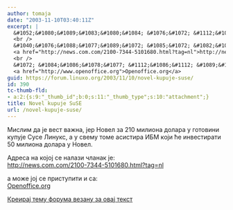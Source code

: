 ```yaml
---
author: tomaja
date: "2003-11-10T03:40:11Z"
excerpt: |
  &#1052;&#1080;&#1089;&#1083;&#1080;&#1084; &#1076;&#1072; &#1112;&#1077; &#1074;&#1077;&#1089;&#1090; &#1074;&#1072;&#1078;&#1085;&#1072;, &#1112;&#1077;&#1088; &#1053;&#1086;&#1074;&#1077;&#1083; &#1079;&#1072; 210 &#1084;&#1080;&#1083;&#1080;&#1086;&#1085;&#1072; &#1076;&#1086;&#1083;&#1072;&#1088;&#1072; &#1091; &#1075;&#1086;&#1090;&#1086;&#1074;&#1080;&#1085;&#1080; &#1082;&#1091;&#1087;&#1091;&#1112;&#1077; &#1057;&#1091;&#1089;&#1077; &#1051;&#1080;&#1085;&#1091;&#1082;&#1089;, &#1072; &#1091; &#1089;&#1074;&#1077;&#1084;&#1091; &#1090;&#1086;&#1084;&#1077; &#1072;&#1089;&#1080;&#1089;&#1090;&#1080;&#1088;&#1072; &#1048;&#1041;&#1052; &#1082;&#1086;&#1112;&#1080; &#1115;&#1077; &#1080;&#1085;&#1074;&#1077;&#1089;&#1090;&#1080;&#1088;&#1072;&#1090;&#1080; 50 &#1084;&#1080;&#1083;&#1080;&#1086;&#1085;&#1072; &#1076;&#1086;&#1083;&#1072;&#1088;&#1072; &#1091; &#1053;&#1086;&#1074;&#1077;&#1083;.<br />
  <br />
  &#1040;&#1076;&#1088;&#1077;&#1089;&#1072; &#1085;&#1072; &#1082;&#1086;&#1112;&#1086;&#1112; &#1089;&#1077; &#1085;&#1072;&#1083;&#1072;&#1079;&#1080; &#1095;&#1083;&#1072;&#1085;&#1072;&#1082; &#1112;&#1077;:<br />
  <a href="http://news.com.com/2100-7344-5101680.html?tag=nl">http://news.com.com/2100-7344-5101680.html?tag=nl</a><br />
  <br />
  &#1072; &#1084;&#1086;&#1078;&#1077; &#1112;&#1086;&#1112; &#1089;&#1077; &#1087;&#1088;&#1080;&#1089;&#1090;&#1091;&#1087;&#1080;&#1090;&#1080; &#1080; &#1089;&#1072;:<br />
  <a href="http://www.openoffice.org">Openoffice.org</a>
guid: https://forum.linuxo.org/2003/11/10/novel-kupuje-suse/
id: 390
tc-thumb-fld:
- a:2:{s:9:"_thumb_id";b:0;s:11:"_thumb_type";s:10:"attachment";}
title: Novel kupuje SuSE
url: /novel-kupuje-suse/
---
```

&#1052;&#1080;&#1089;&#1083;&#1080;&#1084; &#1076;&#1072; &#1112;&#1077; &#1074;&#1077;&#1089;&#1090; &#1074;&#1072;&#1078;&#1085;&#1072;, &#1112;&#1077;&#1088; &#1053;&#1086;&#1074;&#1077;&#1083; &#1079;&#1072; 210 &#1084;&#1080;&#1083;&#1080;&#1086;&#1085;&#1072; &#1076;&#1086;&#1083;&#1072;&#1088;&#1072; &#1091; &#1075;&#1086;&#1090;&#1086;&#1074;&#1080;&#1085;&#1080; &#1082;&#1091;&#1087;&#1091;&#1112;&#1077; &#1057;&#1091;&#1089;&#1077; &#1051;&#1080;&#1085;&#1091;&#1082;&#1089;, &#1072; &#1091; &#1089;&#1074;&#1077;&#1084;&#1091; &#1090;&#1086;&#1084;&#1077; &#1072;&#1089;&#1080;&#1089;&#1090;&#1080;&#1088;&#1072; &#1048;&#1041;&#1052; &#1082;&#1086;&#1112;&#1080; &#1115;&#1077; &#1080;&#1085;&#1074;&#1077;&#1089;&#1090;&#1080;&#1088;&#1072;&#1090;&#1080; 50 &#1084;&#1080;&#1083;&#1080;&#1086;&#1085;&#1072; &#1076;&#1086;&#1083;&#1072;&#1088;&#1072; &#1091; &#1053;&#1086;&#1074;&#1077;&#1083;.

&#1040;&#1076;&#1088;&#1077;&#1089;&#1072; &#1085;&#1072; &#1082;&#1086;&#1112;&#1086;&#1112; &#1089;&#1077; &#1085;&#1072;&#1083;&#1072;&#1079;&#1080; &#1095;&#1083;&#1072;&#1085;&#1072;&#1082; &#1112;&#1077;:  
<http://news.com.com/2100-7344-5101680.html?tag=nl>

&#1072; &#1084;&#1086;&#1078;&#1077; &#1112;&#1086;&#1112; &#1089;&#1077; &#1087;&#1088;&#1080;&#1089;&#1090;&#1091;&#1087;&#1080;&#1090;&#1080; &#1080; &#1089;&#1072;:  
[Openoffice.org](http://www.openoffice.org)<!--break-->

[Креирај тему форума везану за овај текст](https://linuxo.org/nova-tema-na-forumu/?se_pid=390)